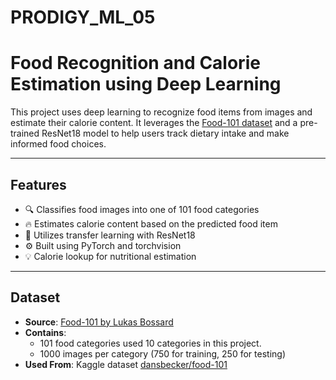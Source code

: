 # PRODIGY_ML_05

# Food Recognition and Calorie Estimation using Deep Learning

This project uses deep learning to recognize food items from images and estimate their calorie content. It leverages the [Food-101 dataset](https://www.kaggle.com/datasets/dansbecker/food-101) and a pre-trained ResNet18 model to help users track dietary intake and make informed food choices.

---

## Features

- 🔍 Classifies food images into one of 101 food categories
- 🔥 Estimates calorie content based on the predicted food item
- 🧠 Utilizes transfer learning with ResNet18
- ⚙️ Built using PyTorch and torchvision
- 💡 Calorie lookup for nutritional estimation

---

## Dataset

- **Source**: [Food-101 by Lukas Bossard](https://www.vision.ee.ethz.ch/datasets_extra/food-101/)
- **Contains**:
  - 101 food categories used 10 categories in this project.
  - 1000 images per category (750 for training, 250 for testing)
- **Used From**: Kaggle dataset [dansbecker/food-101](https://www.kaggle.com/datasets/dansbecker/food-101)

